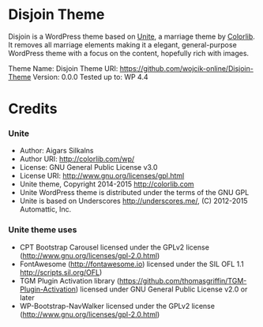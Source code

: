 # Disjoin Theme

Disjoin is a WordPress theme based on [Unite](http://colorlib.com/wp/unite), a marriage theme by [Colorlib](http://colorlib.com/wp/).
It removes all marriage elements making it a elegant, general-purpose WordPress theme with a focus on the content, hopefully rich with images.

Theme Name: Disjoin
Theme URI: https://github.com/wojcik-online/Disjoin-Theme
Version: 0.0.0
Tested up to: WP 4.4

# Credits

### Unite

* Author: Aigars Silkalns
* Author URI: http://colorlib.com/wp/
* License: GNU General Public License v3.0
* License URI: http://www.gnu.org/licenses/gpl.html
* Unite theme, Copyright 2014-2015 http://colorlib.com
* Unite WordPress theme is distributed under the terms of the GNU GPL
* Unite is based on Underscores http://underscores.me/, (C) 2012-2015 Automattic, Inc.

### Unite theme uses

* CPT Bootstrap Carousel licensed under the GPLv2 license (http://www.gnu.org/licenses/gpl-2.0.html)
* FontAwesome (http://fontawesome.io) licensed under the SIL OFL 1.1 http://scripts.sil.org/OFL)
* TGM Plugin Activation library (https://github.com/thomasgriffin/TGM-Plugin-Activation) licensed under GNU General Public License v2.0 or later
* WP-Bootstrap-NavWalker licensed under the GPLv2 license (http://www.gnu.org/licenses/gpl-2.0.html)

